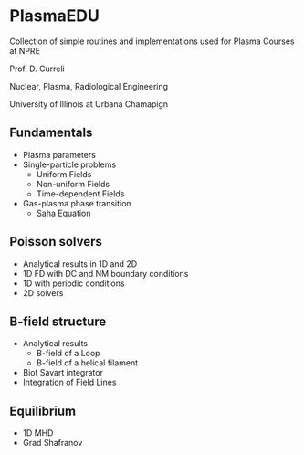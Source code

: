 # PlasmaEDU

Collection of simple routines and implementations used for Plasma Courses at NPRE 

Prof. D. Curreli

Nuclear, Plasma, Radiological Engineering

University of Illinois at Urbana Chamapign

## Fundamentals 
- Plasma parameters 
- Single-particle problems
  - Uniform Fields
  - Non-uniform Fields
  - Time-dependent Fields
- Gas-plasma phase transition
  - Saha Equation
## Poisson solvers 
- Analytical results in 1D and 2D 
- 1D FD with DC and NM boundary conditions 
- 1D with periodic conditions 
- 2D solvers
## B-field structure
- Analytical results 
  - B-field of a Loop
  - B-field of a helical filament 
- Biot Savart integrator 
- Integration of Field Lines
## Equilibrium 
- 1D MHD 
- Grad Shafranov 
